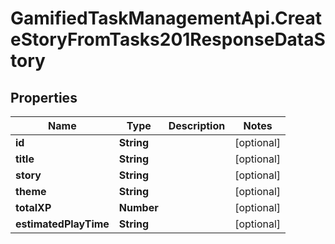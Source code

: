 # GamifiedTaskManagementApi.CreateStoryFromTasks201ResponseDataStory

## Properties

Name | Type | Description | Notes
------------ | ------------- | ------------- | -------------
**id** | **String** |  | [optional] 
**title** | **String** |  | [optional] 
**story** | **String** |  | [optional] 
**theme** | **String** |  | [optional] 
**totalXP** | **Number** |  | [optional] 
**estimatedPlayTime** | **String** |  | [optional] 


